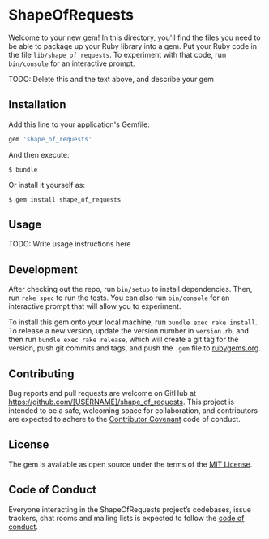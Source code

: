 # ShapeOfRequests

Welcome to your new gem! In this directory, you'll find the files you need to be able to package up your Ruby library into a gem. Put your Ruby code in the file `lib/shape_of_requests`. To experiment with that code, run `bin/console` for an interactive prompt.

TODO: Delete this and the text above, and describe your gem

## Installation

Add this line to your application's Gemfile:

```ruby
gem 'shape_of_requests'
```

And then execute:

    $ bundle

Or install it yourself as:

    $ gem install shape_of_requests

## Usage

TODO: Write usage instructions here

## Development

After checking out the repo, run `bin/setup` to install dependencies. Then, run `rake spec` to run the tests. You can also run `bin/console` for an interactive prompt that will allow you to experiment.

To install this gem onto your local machine, run `bundle exec rake install`. To release a new version, update the version number in `version.rb`, and then run `bundle exec rake release`, which will create a git tag for the version, push git commits and tags, and push the `.gem` file to [rubygems.org](https://rubygems.org).

## Contributing

Bug reports and pull requests are welcome on GitHub at https://github.com/[USERNAME]/shape_of_requests. This project is intended to be a safe, welcoming space for collaboration, and contributors are expected to adhere to the [Contributor Covenant](http://contributor-covenant.org) code of conduct.

## License

The gem is available as open source under the terms of the [MIT License](https://opensource.org/licenses/MIT).

## Code of Conduct

Everyone interacting in the ShapeOfRequests project’s codebases, issue trackers, chat rooms and mailing lists is expected to follow the [code of conduct](https://github.com/[USERNAME]/shape_of_requests/blob/master/CODE_OF_CONDUCT.md).
